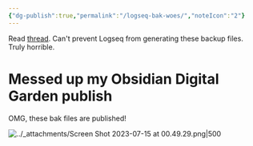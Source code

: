 ```yaml
---
{"dg-publish":true,"permalink":"/logseq-bak-woes/","noteIcon":"2"}
---
```


Read [thread](https://discuss.logseq.com/t/can-i-delete-the-contents-within-the-bak-folder/8068/2). Can't prevent Logseq from generating these backup files. Truly horrible.

# Messed up my Obsidian Digital Garden publish

OMG, these bak files are published!

![../_attachments/Screen Shot 2023-07-15 at 00.49.29.png|500](/img/user/_attachments/Screen%20Shot%202023-07-15%20at%2000.49.29.png)